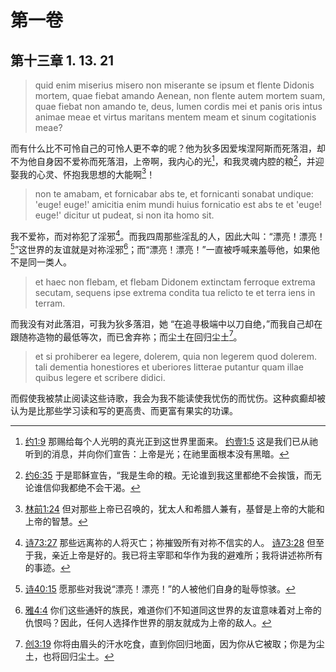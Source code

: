 # 第一卷
## 第十三章 1. 13. 21

> quid enim miserius misero non miserante se ipsum et flente Didonis mortem, quae fiebat amando Aenean, non flente autem mortem suam, quae fiebat non amando te, deus, lumen cordis mei et panis oris intus animae meae et virtus maritans mentem meam et sinum cogitationis meae?

而有什么比不可怜自己的可怜人更不幸的呢？他为狄多因爱埃涅阿斯而死落泪，却不为他自身因不爱祢而死落泪，上帝啊，我内心的光[^2]，和我灵魂内腔的粮[^3]，并迎娶我的心灵、怀抱我思想的大能啊[^4]！
<!-- 在我的心灵和我思想深处生出生命的 -->
<!-- 迎娶我的心灵和我思想深处的大能啊 -->

[^2]: [约1:9](https://biblehub.com/john/1-9.htm) 那赐给每个人光明的真光正到这世界里面来。 [约壹1:5](https://biblehub.com/1_john/1-5.htm) 这是我们已从祂听到的消息，并向你们宣告：上帝是光；在祂里面根本没有黑暗。
[^3]: [约6:35](https://biblehub.com/john/6-35.htm) 于是耶稣宣告，“我是生命的粮。无论谁到我这里都绝不会挨饿，而无论谁信仰我都绝不会干渴。
[^4]: [林前1:24](https://biblehub.com/1_corinthians/1-24.htm) 但对那些上帝已召唤的，犹太人和希腊人兼有，基督是上帝的大能和上帝的智慧。

> non te amabam, et fornicabar abs te, et fornicanti sonabat undique: 'euge! euge!' amicitia enim mundi huius fornicatio est abs te et 'euge! euge!' dicitur ut pudeat, si non ita homo sit. 

我不爱祢，而对祢犯了淫邪[^5]。而我四周那些淫乱的人，因此大叫：“漂亮！漂亮！[^6]”这世界的友谊就是对祢淫邪[^7]；而“漂亮！漂亮！”一直被呼喊来羞辱他，如果他不是同一类人。
<!-- 而不这样作为一个人而存在 -->

[^5]: [诗73:27](https://biblehub.com/psalms/73-27.htm) 那些远离祢的人将灭亡；祢摧毁所有对祢不信实的人。 [诗73:28](https://biblehub.com/psalms/73-28.htm) 但至于我，亲近上帝是好的。我已将主宰耶和华作为我的避难所；我将讲述祢所有的事迹。
[^6]: [诗40:15](https://biblehub.com/psalms/40-15.htm) 愿那些对我说“漂亮！漂亮！”的人被他们自身的耻辱惊骇。
[^7]: [雅4:4](https://biblehub.com/james/4-4.htm) 你们这些通奸的族民，难道你们不知道同这世界的友谊意味着对上帝的仇恨吗？因此，任何人选择作世界的朋友就成为上帝的敌人。

> et haec non flebam, et flebam Didonem extinctam ferroque extrema secutam, sequens ipse extrema condita tua relicto te et terra iens in terram.

而我没有对此落泪，可我为狄多落泪，她 “在追寻极端中以刀自绝，”而我自己却在跟随祢造物的最低等次，而已舍弃祢；而尘土在回归尘土[^8]。

[^8]: [创3:19](https://biblehub.com/genesis/3-19.htm) 你将由眉头的汗水吃食，直到你回归地面，因为你从它被取；你是为尘土，也将回归尘土。

> et si prohiberer ea legere, dolerem, quia non legerem quod dolerem. tali dementia honestiores et uberiores litterae putantur quam illae quibus legere et scribere didici.

而假使我被禁止阅读这些诗歌，我会为我不能读使我忧伤的而忧伤。这种疯癫却被认为是比那些学习读和写的更高贵、而更富有果实的功课。